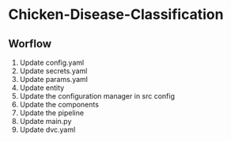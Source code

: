 # Chicken-Disease-Classification


## Worflow

1. Update config.yaml
2. Update secrets.yaml
3. Update params.yaml
4. Update entity
5. Update the configuration manager in src config
6. Update the components
7. Update the pipeline
8. Update main.py
9. Update dvc.yaml